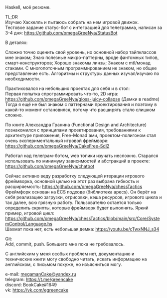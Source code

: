 Haskell, моё резюме. 

TL;DR \
Изучаю Хаскелль и пытаюсь собрать на нем игровой движок.\
Тестовое задание статус-бот с интеграцией для телеграмма, написан за 3-4 дня: https://github.com/omegaGreeNya/StatusBot

В деталях: 

Сложно точно оценить свой уровень, но основной набор тайпклассов мне знаком; Знаю полезные микро-паттерны, вроде фантомных типов, смарт-конструкторов; Хорошо знакомы линзы; Знаком с mtl/монад стаками. С многопоточным программированием не знаком, но общее представление есть. Алгоритмы и структуры данных изучал/изучаю по необходимости. 

Практиковался на небольших проектах для себя и в стол: \
Первая попытка спрограммировать что-то, 2D игра: https://github.com/omegaGreeNya/gloss-juicy-collapse (Демки в readme) \
Тогда я ещё не был знаком с паттернами проектирования и поэтому в какой-то момент остановился, потому что расширять стало слишком сложно.


По книге Александра Гранина (Functional Design and Architecture) познакомился с принципами проектирования, требованиями к архитектуре приложения, Free-Monad'ами, проектом-полигоном стал очень экспериментальный игровой фреймворк: https://github.com/omegaGreeNya/CakeFree-Sdl2

Работал над телеграм-ботом, web топики изучать несложно. Старался использовать по минимуму зависимостей и абстракций в проекте: https://github.com/omegaGreeNya/chatbot

Сейчас активно веду разработку следующей итерации игрового фреймворка, основной целью на этот раз выбрана гибкость и расширяемость: https://github.com/omegaGreeNya/chessTactics
Фреймфорк основан на ECS подходе (библиотека apecs). Он берёт на себя реализацию загрузки, отрисовки, кэша ресурсов, игрового цикла и так далее, всю грязную работу. Пользователю остается только определить скрипты, которые фреймворк будет выполнять. Яркий пример, игровой цикл: https://github.com/omegaGreeNya/chessTactics/blob/main/src/Core/SystemControl/Language.hs \
Шахмат пока нет, есть небольшая демка: https://youtu.be/cTwxNNJ_s34

Git:\
Add, commit, push. Большего мне пока не требовалось.

С английским у меня особых проблем нет, документацию и технические книги могу свободно читать, искать информацию на английском, с письмом похуже, но изъясниться могу.

e-mail: megamanCake@yandex.ru \
telegram: https://t.me/greencake \
discord: BookCake#1649 \
vk: https://vk.com/egreencake
